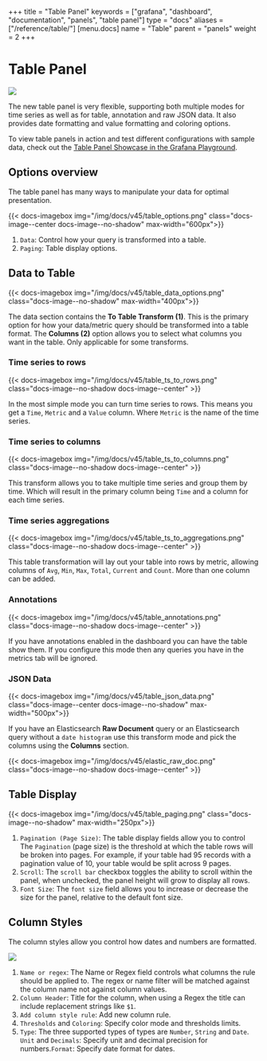 +++
title = "Table Panel"
keywords = ["grafana", "dashboard", "documentation", "panels", "table panel"]
type = "docs"
aliases = ["/reference/table/"]
[menu.docs]
name = "Table"
parent = "panels"
weight = 2
+++


# Table Panel

<img src="/assets/img/features/table-panel.png">

The new table panel is very flexible, supporting both multiple modes for time series as well as for
table, annotation and raw JSON data. It also provides date formatting and value formatting and coloring options.

To view table panels in action and test different configurations with sample data, check out the [Table Panel Showcase in the Grafana Playground](http://play.grafana.org/dashboard/db/table-panel-showcase).

## Options overview

The table panel has many ways to manipulate your data for optimal presentation.

{{< docs-imagebox img="/img/docs/v45/table_options.png" class="docs-image--center docs-image--no-shadow"
                   max-width="600px">}}

1. `Data`: Control how your query is transformed into a table.
2. `Paging`: Table display options.

## Data to Table

{{< docs-imagebox img="/img/docs/v45/table_data_options.png" class="docs-image--no-shadow"
                   max-width="400px">}}

The data section contains the **To Table Transform (1)**. This is the primary option for how your data/metric
query should be transformed into a table format.  The **Columns (2)** option allows you to select what columns
you want in the table. Only applicable for some transforms.

### Time series to rows

{{< docs-imagebox img="/img/docs/v45/table_ts_to_rows.png" class="docs-image--no-shadow docs-image--center"
                   >}}


In the most simple mode you can turn time series to rows. This means you get a `Time`, `Metric` and a `Value` column. Where `Metric` is the name of the time series.

### Time series to columns

{{< docs-imagebox img="/img/docs/v45/table_ts_to_columns.png" class="docs-image--no-shadow docs-image--center"
                   >}}


This transform allows you to take multiple time series and group them by time. Which will result in the primary column being `Time` and a column for each time series.

### Time series aggregations

{{< docs-imagebox img="/img/docs/v45/table_ts_to_aggregations.png" class="docs-image--no-shadow docs-image--center"
                   >}}

This table transformation will lay out your table into rows by metric, allowing columns of `Avg`, `Min`, `Max`, `Total`, `Current` and `Count`. More than one column can be added.

### Annotations

{{< docs-imagebox img="/img/docs/v45/table_annotations.png" class="docs-image--no-shadow docs-image--center"
                   >}}


If you have annotations enabled in the dashboard you can have the table show them. If you configure this
mode then any queries you have in the metrics tab will be ignored.

### JSON Data
{{< docs-imagebox img="/img/docs/v45/table_json_data.png" class="docs-image--center docs-image--no-shadow"
                   max-width="500px">}}


If you have an Elasticsearch **Raw Document** query or an Elasticsearch query without a `date histogram` use this
transform mode and pick the columns using the **Columns** section.


{{< docs-imagebox img="/img/docs/v45/elastic_raw_doc.png" class="docs-image--no-shadow docs-image--center"
                   >}}


## Table Display

{{< docs-imagebox img="/img/docs/v45/table_paging.png" class="docs-image--no-shadow"
                   max-width="250px">}}

1. `Pagination (Page Size)`: The table display fields allow you to control The `Pagination` (page size) is the threshold at which the table rows will be broken into pages. For example, if your table had 95 records with a pagination value of 10, your table would be split across 9 pages.
2. `Scroll`: The `scroll bar` checkbox toggles the ability to scroll within the panel, when unchecked, the panel height will grow to display all rows.
3. `Font Size`: The `font size` field allows you to increase or decrease the size for the panel, relative to the default font size.


## Column Styles

The column styles allow you control how dates and numbers are formatted.

<img class="no-shadow" src="/img/docs/v45/table_column_styles.png">

1. `Name or regex`: The Name or Regex field controls what columns the rule should be applied to. The regex or name filter will be matched against the column name not against column values.
2. `Column Header`: Title for the column, when using a Regex the title can include replacement strings like `$1`.
3.  `Add column style rule`: Add new column rule.
4. `Thresholds` and `Coloring`: Specify color mode and thresholds limits.
5. `Type`: The three supported types of types are `Number`, `String` and `Date`. `Unit` and `Decimals`: Specify unit and decimal precision for numbers.`Format`: Specify date format for dates.


